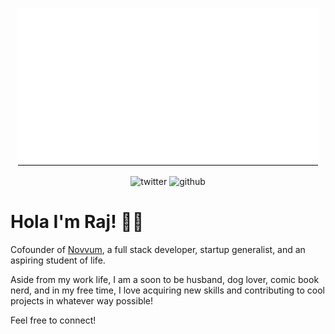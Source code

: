 <p align="center">
<img src="assets/intro.gif">
</p>

<p align="center">

<img alt="twitter" src="https://img.shields.io/twitter/follow/rajinwonderland?label=Follow%20Me%21&style=social"/>

<img alt="github" src="https://img.shields.io/github/followers/rajinwonderland?style=social"/>

</p>


# Hola I'm Raj! 👋🏽

Cofounder of [Novvum](novvum.io), a full stack developer, startup generalist, and an aspiring student of life.

Aside from my work life, I am a soon to be husband, dog lover, comic book nerd, and in my free time, I love acquiring new skills and contributing to cool projects in whatever way possible!

Feel free to connect!




